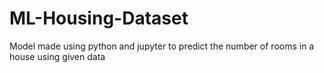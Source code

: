 # ML-Housing-Dataset
Model made using python and jupyter to predict the number of rooms in a house using given data 
